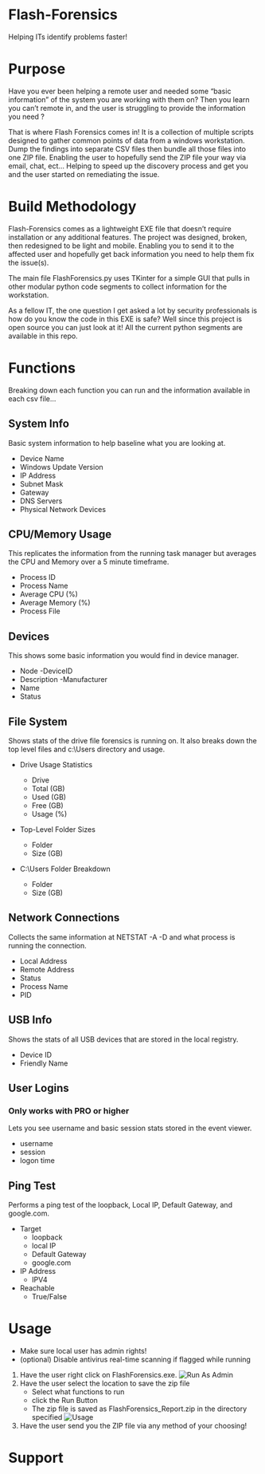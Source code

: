 # Flash-Forensics

Helping ITs identify problems faster!

# Purpose

Have you ever been helping a remote user and needed some “basic information” of the system you are working with them on? Then you learn you can’t remote in, and the user is struggling to provide the information you need ?  

That is where Flash Forensics comes in! It is a collection of multiple scripts designed to gather common points of data from a windows workstation. Dump the findings into separate CSV files then bundle all those files into one ZIP file. Enabling the user to hopefully send the ZIP file your way via email, chat, ect… Helping to speed up the discovery process and get you and the user started on remediating the issue. 

# Build Methodology

Flash-Forensics comes as a lightweight EXE file that doesn’t require installation or any additional features. The project was designed, broken, then redesigned to be light and mobile. Enabling you to send it to the affected user and hopefully get back information you need to help them fix the issue(s).

The main file FlashForensics.py uses TKinter for a simple GUI that pulls in other modular python code segments to collect information for the workstation. 

As a fellow IT, the one question I get asked a lot by security professionals is how do you know the code in this EXE is safe? Well since this project is open source you can just look at it! All the current python segments are available in this repo. 


# Functions

Breaking down each function you can run and the information available in each csv file...

## System Info

Basic system information to help baseline what you are looking at. 

- Device Name
- Windows Update Version
- IP Address
- Subnet Mask
- Gateway
- DNS Servers
- Physical Network Devices


## CPU/Memory Usage

This replicates the information from the running task manager but averages the CPU and Memory over a 5 minute timeframe.

- Process ID
- Process Name
- Average CPU (%)
- Average Memory (%)
- Process File

## Devices

This shows some basic information you would find in device manager.

- Node
-DeviceID
- Description
-Manufacturer
- Name
- Status

## File System

Shows stats of the drive file forensics is running on. It also breaks down the top level files and c:\Users directory and usage.

- Drive Usage Statistics
    - Drive
    - Total (GB)
    - Used (GB)
    - Free (GB)
    - Usage (%)

- Top-Level Folder Sizes
    - Folder
    - Size (GB)

- C:\Users Folder Breakdown
    - Folder
    - Size (GB)

## Network Connections

Collects the same information at NETSTAT -A -D and what process is running the connection.

- Local Address
- Remote Address
- Status
- Process Name
- PID
## USB Info
Shows the stats of all USB devices that are stored in the local registry.

- Device ID
- Friendly Name
## User Logins
### Only works with PRO or higher
Lets you see username and basic session stats stored in the event viewer.

- username
- session
- logon time

## Ping Test

Performs a ping test of the loopback, Local IP, Default Gateway, and google.com.

- Target
    - loopback
    - local IP
    - Default Gateway
    - google.com
- IP Address
    - IPV4
- Reachable
    - True/False

# Usage

- Make sure local user has admin rights!
- (optional) Disable antivirus real-time scanning if flagged while running

1. Have the user right click on FlashForensics.exe.
    ![Run As Admin](./Media/Screenshots/RunAs.jpg)
2. Have the user select the location to save the zip file
    - Select what functions to run
    - click the Run Button
    - The zip file is saved as FlashForensics_Report.zip in the directory specified
    ![Usage](./Media/Screenshots/Usage.jpg)
3. Have the user send you the ZIP file via any method of your choosing! 

# Support